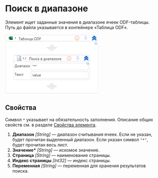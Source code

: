 # Поиск в диапазоне

Элемент ищет заданные значения в диапазоне ячеек ODF-таблицы. Путь до файла указывается в контейнере «Таблица ODF».

![Элемент «Поиск в диапазоне»](<../../../../.gitbook/assets1/windows_items/odf-lookUp-range.png>)


## Свойства

Символ `*` указывает на обязательность заполнения. Описание общих свойств см. в разделе [Свойства элемента](https://docs.primo-rpa.ru/primo-rpa/primo-studio/process/elements#svoistva-elementa).

1. **Диапазон** *[String]* — диапазон считывания ячеек. Если не указан, будет прочитан выделенный диапазон. Если указан символ `"*"`, будет прочитан весь лист.
1. **Значение\*** *[String]* — искомое значение.
1. **Страница** *[String]* — наименование страницы.
1. **Индекс страницы** *[Int32]* — индекс страницы.
1. **Переменная** *[String]* — переменная для хранения результатов поиска.
 

